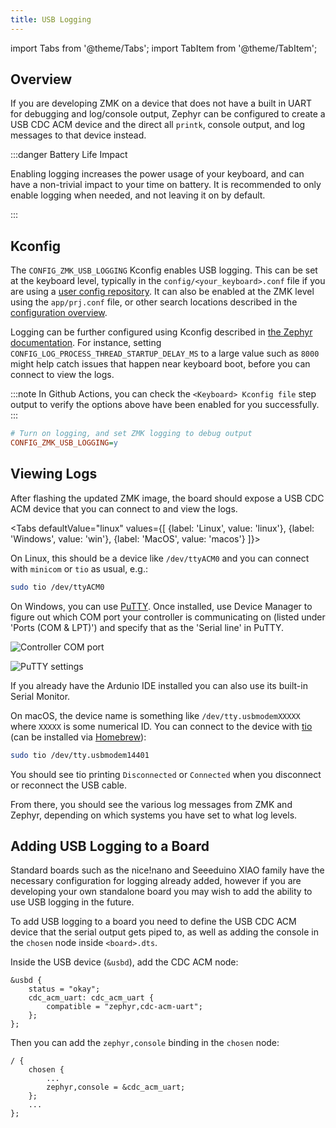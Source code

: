 ```yaml
---
title: USB Logging
---
```


import Tabs from '@theme/Tabs';
import TabItem from '@theme/TabItem';

## Overview

If you are developing ZMK on a device that does not have a built in UART for debugging and log/console output,
Zephyr can be configured to create a USB CDC ACM device and the direct all `printk`, console output, and log
messages to that device instead.

:::danger Battery Life Impact

Enabling logging increases the power usage of your keyboard, and can have a non-trivial impact to your time on battery.
It is recommended to only enable logging when needed, and not leaving it on by default.

:::

## Kconfig

The `CONFIG_ZMK_USB_LOGGING` Kconfig enables USB logging. This can be set at the keyboard level, typically in the `config/<your_keyboard>.conf`
file if you are using a [user config repository](user-setup.md). It can also be enabled at the ZMK level using the `app/prj.conf` file, or other
search locations described in the [configuration overview](config/index.md#config-file-locations).

Logging can be further configured using Kconfig described in [the Zephyr documentation](https://docs.zephyrproject.org/3.2.0/services/logging/index.html).
For instance, setting `CONFIG_LOG_PROCESS_THREAD_STARTUP_DELAY_MS` to a large value such as `8000` might help catch issues that happen near keyboard
boot, before you can connect to view the logs.

:::note
In Github Actions, you can check the `<Keyboard> Kconfig file` step output to verify the options above have been enabled
for you successfully.
:::

```ini
# Turn on logging, and set ZMK logging to debug output
CONFIG_ZMK_USB_LOGGING=y
```

## Viewing Logs

After flashing the updated ZMK image, the board should expose a USB CDC ACM device that you can connect to and view the logs.

<Tabs
defaultValue="linux"
values={[
{label: 'Linux', value: 'linux'},
{label: 'Windows', value: 'win'},
{label: 'MacOS', value: 'macos'}
]}>
<TabItem value="linux">

On Linux, this should be a device like `/dev/ttyACM0` and you can connect with `minicom` or `tio` as usual, e.g.:

```sh
sudo tio /dev/ttyACM0
```

</TabItem>
<TabItem value="win">

On Windows, you can use [PuTTY](https://www.putty.org/). Once installed, use Device Manager to figure out which COM port your controller is communicating on (listed under 'Ports (COM & LPT)') and specify that as the 'Serial line' in PuTTY.

![Controller COM port](../assets/usb-logging/com.jpg)

![PuTTY settings](../assets/usb-logging/putty.jpg)

If you already have the Ardunio IDE installed you can also use its built-in Serial Monitor.

</TabItem>
<TabItem value="macos">

On macOS, the device name is something like `/dev/tty.usbmodemXXXXX` where `XXXXX` is some numerical ID.
You can connect to the device with [tio](https://tio.github.io/) (can be installed via [Homebrew](https://formulae.brew.sh/formula/tio)):

```sh
sudo tio /dev/tty.usbmodem14401
```

You should see tio printing `Disconnected` or `Connected` when you disconnect or reconnect the USB cable.
</TabItem>
</Tabs>

From there, you should see the various log messages from ZMK and Zephyr, depending on which systems you have set to what log levels.

## Adding USB Logging to a Board

Standard boards such as the nice!nano and Seeeduino XIAO family have the necessary configuration for logging already added, however if you are developing your own standalone board you may wish to add the ability to use USB logging in the future.

To add USB logging to a board you need to define the USB CDC ACM device that the serial output gets piped to, as well as adding the console in the `chosen` node inside `<board>.dts`.

Inside the USB device (`&usbd`), add the CDC ACM node:

```dts
&usbd {
    status = "okay";
    cdc_acm_uart: cdc_acm_uart {
        compatible = "zephyr,cdc-acm-uart";
    };
};
```

Then you can add the `zephyr,console` binding in the `chosen` node:

```dts
/ {
    chosen {
        ...
        zephyr,console = &cdc_acm_uart;
    };
    ...
};
```
